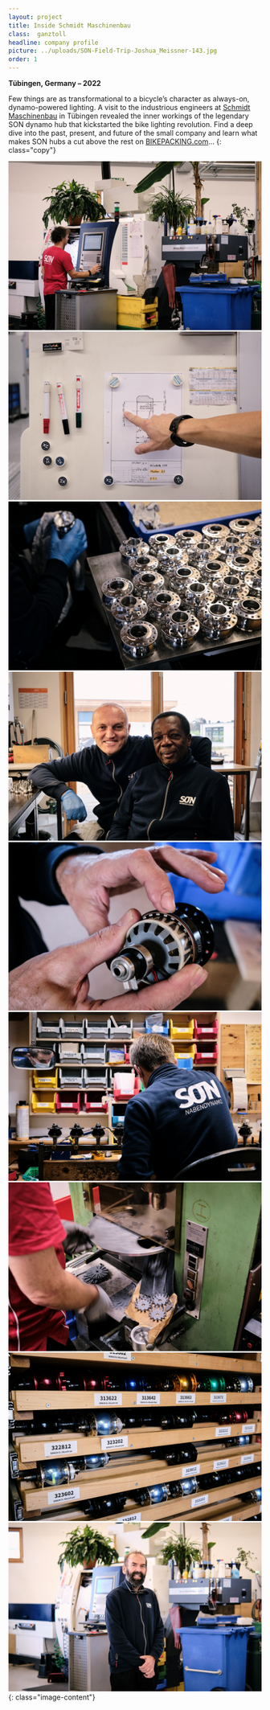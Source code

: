 ```yaml
---
layout: project
title: Inside Schmidt Maschinenbau
class:  ganztoll
headline: company profile
picture: ../uploads/SON-Field-Trip-Joshua_Meissner-143.jpg
order: 1
---
```

**Tübingen, Germany – 2022**

Few things are as transformational to a bicycle’s character as always-on, dynamo-powered lighting. A visit to the industrious engineers at <a href="https://nabendynamo.de/" target="_blank">Schmidt Maschinenbau</a> in Tübingen revealed the inner workings of the legendary SON dynamo hub that kickstarted the bike lighting revolution. Find a deep dive into the past, present, and future of the small company and learn what makes SON hubs a cut above the rest on <a href="https://bikepacking.com/plog/inside-son-dynamo-hubs/" target="_blank">BIKEPACKING.com</a>...
{: class="copy"}

![tollesbild](../uploads/SON-Field-Trip-Joshua_Meissner-25.jpg)
![tollesbild](../uploads/SON-Field-Trip-Joshua_Meissner-30.jpg)
![tollesbild](../uploads/SON-Field-Trip-Joshua_Meissner-75.jpg)
![tollesbild](../uploads/SON-Field-Trip-Joshua_Meissner-78.jpg)
![tollesbild](../uploads/SON-Field-Trip-Joshua_Meissner-100.jpg)
![tollesbild](../uploads/SON-Field-Trip-Joshua_Meissner-143.jpg)
![tollesbild](../uploads/SON-Field-Trip-Joshua_Meissner-159.jpg)
![tollesbild](../uploads/SON-Field-Trip-Joshua_Meissner-164.jpg)
![tollesbild](../uploads/SON-Field-Trip-Joshua_Meissner-108.jpg)
{: class="image-content"}



